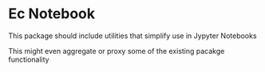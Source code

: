# Ec Notebook
This package should include utilities that simplify use in Jypyter Notebooks

This might even aggregate or proxy some of the existing pacakge functionality